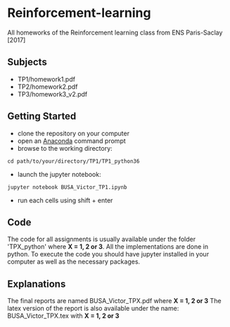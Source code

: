 # Reinforcement-learning

All homeworks of the Reinforcement learning class from ENS Paris-Saclay [2017]

## Subjects
+ TP1/homework1.pdf
+ TP2/homework2.pdf
+ TP3/homework3_v2.pdf

## Getting Started
+ clone the repository on your computer
+ open an [Anaconda](https://www.anaconda.com/download/) command prompt
+ browse to the working directory:
```{r, engine='bash', count_lines}
cd path/to/your/directory/TP1/TP1_python36
```
+ launch the jupyter notebook:
```{r, engine='bash', count_lines}
jupyter notebook BUSA_Victor_TP1.ipynb
```
+ run each cells using shift + enter

## Code
The code for all assignments is usually available under the folder 'TPX_python' where __X = 1, 2 or 3__. All the implementations are done in python.
To execute the code you should have jupyter installed in your computer as well as the necessary packages.

## Explanations
The final reports are named BUSA_Victor_TPX.pdf where __X = 1, 2 or 3__
The latex version of the report is also available under the name: BUSA_Victor_TPX.tex with __X = 1, 2 or 3__
